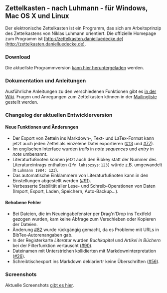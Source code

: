 Zettelkasten - nach Luhmann - für Windows, Mac OS X und Linux
------------------------------------------------------------------------------
Der elektronische Zettelkasten ist ein Programm, das sich am Arbeitsprinzip des Zettelkastens von Niklas Luhmann orientiert. Die offizielle Homepage zum Programm ist [http://zettelkasten.danielluedecke.de](http://zettelkasten.danielluedecke.de).

### Download
Die aktuellste Programmversion [kann hier heruntergeladen](http://zettelkasten.danielluedecke.de/download.php) werden.

### Dokumentation und Anleitungen
Ausführliche Anleitungen zu den verschiedenen Funktionen gibt es [in der Wiki](http://zettelkasten.danielluedecke.de/wiki/doku.php). Fragen und Anregungen zum Zettelkasten können in der [Mailingliste](https://de.groups.yahoo.com/neo/groups/zettelkasten/info) gestellt werden.

### Changelog der aktuellen Entwicklerversion

#### Neue Funktionen und Änderungen
* Der Export von Zetteln ins Markdown-, Text- und LaTex-Format kann jetzt auch jeden Zettel als einzelene Datei exportieren ([#13](https://github.com/sjPlot/Zettelkasten/issues/13) und [#77](https://github.com/sjPlot/Zettelkasten/issues/77)).
* Im englischen Interface wurden _trails_ in _note sequences_ und _entry_ in _note_ umbenannt.
* Literaturfußnoten können jetzt auch den Bibkey statt der Nummer des Literatureintrags enthalten (`[fn luhsozsys:123]` würde z.B. umgewandelt in `Luhmann 1984: 123`).
* Das automatische Einklammern von Literaturfußnoten kann in den Einstellungen abgestellt werden ([#91](https://github.com/sjPlot/Zettelkasten/issues/91)).
* Verbesserte Stabilität aller Lese- und Schreib-Operationen von Daten (Import, Export, Laden, Speichern, Auto-Backup...).

#### Behobene Fehler
* Bei Dateien, die im Neueingabefenster per Drag'n'Drop ins Textfeld gezogen wurden, kam keine Abfrage zum Verschieben oder Kopieren der Dateien.
* Änderung [#82](https://github.com/sjPlot/Zettelkasten/issues/82) wurde rückgängig gemacht, da es Probleme mit URLs in BibTex-Autorenangaben gab.
* In der Registerkarte _Literatur_ wurden _Buchkapitel_ und _Artikel in Büchern_ bei der Filterfunktion vertauscht ([#90](https://github.com/sjPlot/Zettelkasten/issues/90)).
* Dateinamen mit Unterstrichen kollidierten mit Markdowninterpretation ([#26](https://github.com/sjPlot/Zettelkasten/issues/26)).
* Schreibtischexport ins Markdown deklariertr keine Überschriften ([#56](https://github.com/sjPlot/Zettelkasten/issues/56)).

### Screenshots
Aktuelle Screenshots [gibt es hier](http://zettelkasten.danielluedecke.de/gallery.php).
